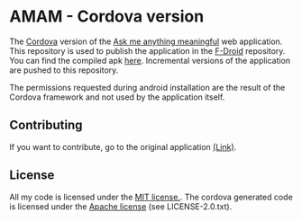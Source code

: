 # AMAM - Cordova version
The [Cordova](https://cordova.apache.org/) version of the [Ask me anything meaningful](https://github.com/lsubel/amam) web application. This repository is used to publish the application in the [F-Droid](https://f-droid.org/) repository. You can find the compiled apk [here](https://f-droid.org/repository/browse/?fdid=de.lsubel.amam). Incremental versions of the application are pushed to this repository.

The permissions requested during android installation are the result of the Cordova framework and not used by the application itself.

## Contributing
If you want to contribute, go to the original application [(Link)](https://github.com/lsubel/amam).

## License
All my code is licensed under the [MIT license.](https://github.com/Sheak90/amam/blob/master/LICENSE.txt). The cordova generated code is licensed under the [Apache license](http://www.apache.org/licenses/LICENSE-2.0.txt) (see LICENSE-2.0.txt).

